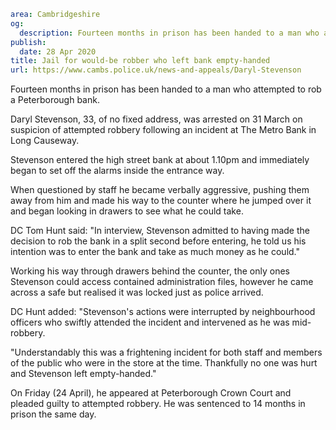 ```yaml
area: Cambridgeshire
og:
  description: Fourteen months in prison has been handed to a man who attempted to rob a Peterborough bank.
publish:
  date: 28 Apr 2020
title: Jail for would-be robber who left bank empty-handed
url: https://www.cambs.police.uk/news-and-appeals/Daryl-Stevenson
```

Fourteen months in prison has been handed to a man who attempted to rob a Peterborough bank.

Daryl Stevenson, 33, of no fixed address, was arrested on 31 March on suspicion of attempted robbery following an incident at The Metro Bank in Long Causeway.

Stevenson entered the high street bank at about 1.10pm and immediately began to set off the alarms inside the entrance way.

When questioned by staff he became verbally aggressive, pushing them away from him and made his way to the counter where he jumped over it and began looking in drawers to see what he could take.

DC Tom Hunt said: "In interview, Stevenson admitted to having made the decision to rob the bank in a split second before entering, he told us his intention was to enter the bank and take as much money as he could."

Working his way through drawers behind the counter, the only ones Stevenson could access contained administration files, however he came across a safe but realised it was locked just as police arrived.

DC Hunt added: "Stevenson's actions were interrupted by neighbourhood officers who swiftly attended the incident and intervened as he was mid-robbery.

"Understandably this was a frightening incident for both staff and members of the public who were in the store at the time. Thankfully no one was hurt and Stevenson left empty-handed."

On Friday (24 April), he appeared at Peterborough Crown Court and pleaded guilty to attempted robbery. He was sentenced to 14 months in prison the same day.
